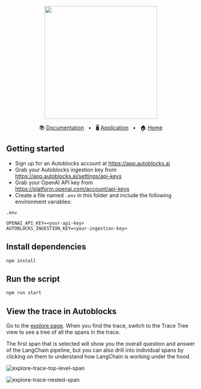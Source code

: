 <!-- banner start -->
<p align="center">
  <img src="https://app.autoblocks.ai/images/logo.png" width="300px">
</p>

<p align="center">
  📚
  <a href="https://docs.autoblocks.ai/">Documentation</a>
  &nbsp;
  •
  &nbsp;
  🖥️
  <a href="https://app.autoblocks.ai/">Application</a>
  &nbsp;
  •
  &nbsp;
  🏠
  <a href="https://www.autoblocks.ai/">Home</a>
</p>
<!-- banner end -->

<!-- getting started start -->
## Getting started

- Sign up for an Autoblocks account at https://app.autoblocks.ai
- Grab your Autoblocks ingestion key from https://app.autoblocks.ai/settings/api-keys
- Grab your OpenAI API key from https://platform.openai.com/account/api-keys
- Create a file named `.env` in this folder and include the following environment variables:

`.env`
```
OPENAI_API_KEY=<your-api-key>
AUTOBLOCKS_INGESTION_KEY=<your-ingestion-key>
```
<!-- getting started end -->

## Install dependencies

```
npm install
```

## Run the script

```
npm run start
```

## View the trace in Autoblocks

Go to the [explore page](https://app.autoblocks.ai/explore). When you find the trace, switch to the Trace Tree view to
see a tree of all the spans in the trace.

The first span that is selected will show you the overall question and answer of the LangChain pipeline, but you can also
drill into individual spans by clicking on them to understand how LangChain is working under the hood.

![explore-trace-top-level-span](https://github.com/autoblocksai/autoblocks-examples/assets/7498009/590e232a-eeaf-46a1-b9e3-3c0a8648234b)

![explore-trace-nested-span](https://github.com/autoblocksai/autoblocks-examples/assets/7498009/b32d7776-8378-49cc-a866-7ba6bd08f5e5)
